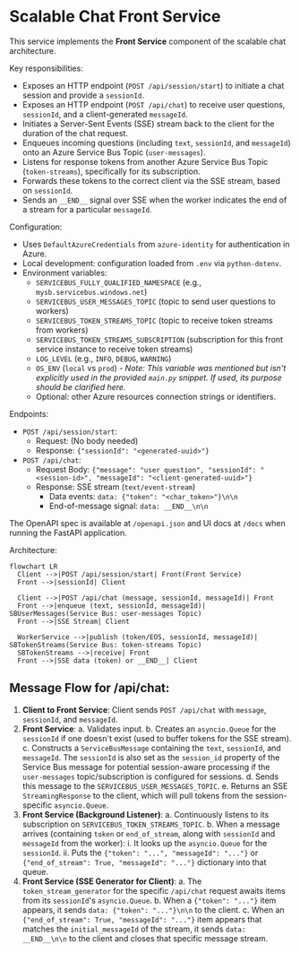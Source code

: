# Scalable Chat Front Service

This service implements the **Front Service** component of the scalable chat architecture.

Key responsibilities:
- Exposes an HTTP endpoint (`POST /api/session/start`) to initiate a chat session and provide a `sessionId`.
- Exposes an HTTP endpoint (`POST /api/chat`) to receive user questions, `sessionId`, and a client-generated `messageId`.
- Initiates a Server-Sent Events (SSE) stream back to the client for the duration of the chat request.
- Enqueues incoming questions (including `text`, `sessionId`, and `messageId`) onto an Azure Service Bus Topic (`user-messages`).
- Listens for response tokens from another Azure Service Bus Topic (`token-streams`), specifically for its subscription.
- Forwards these tokens to the correct client via the SSE stream, based on `sessionId`.
- Sends an `__END__` signal over SSE when the worker indicates the end of a stream for a particular `messageId`.

Configuration:
- Uses `DefaultAzureCredentials` from `azure-identity` for authentication in Azure.
- Local development: configuration loaded from `.env` via `python-dotenv`.
- Environment variables:
  - `SERVICEBUS_FULLY_QUALIFIED_NAMESPACE` (e.g., `mysb.servicebus.windows.net`)
  - `SERVICEBUS_USER_MESSAGES_TOPIC` (topic to send user questions to workers)
  - `SERVICEBUS_TOKEN_STREAMS_TOPIC` (topic to receive token streams from workers)
  - `SERVICEBUS_TOKEN_STREAMS_SUBSCRIPTION` (subscription for this front service instance to receive token streams)
  - `LOG_LEVEL` (e.g., `INFO`, `DEBUG`, `WARNING`)
  - `OS_ENV` (`local` vs `prod`) - *Note: This variable was mentioned but isn't explicitly used in the provided `main.py` snippet. If used, its purpose should be clarified here.*
  - Optional: other Azure resources connection strings or identifiers.

Endpoints:
- `POST /api/session/start`:
  - Request: (No body needed)
  - Response: `{"sessionId": "<generated-uuid>"}`
- `POST /api/chat`:
  - Request Body: `{"message": "user question", "sessionId": "<session-id>", "messageId": "<client-generated-uuid>"}`
  - Response: SSE stream (`text/event-stream`)
    - Data events: `data: {"token": "<char_token>"}\n\n`
    - End-of-message signal: `data: __END__\n\n`

The OpenAPI spec is available at `/openapi.json` and UI docs at `/docs` when running the FastAPI application.

Architecture:
```mermaid
flowchart LR
  Client -->|POST /api/session/start| Front(Front Service)
  Front -->|sessionId| Client

  Client -->|POST /api/chat (message, sessionId, messageId)| Front
  Front -->|enqueue (text, sessionId, messageId)| SBUserMessages(Service Bus: user-messages Topic)
  Front -->|SSE Stream| Client

  WorkerService -->|publish (token/EOS, sessionId, messageId)| SBTokenStreams(Service Bus: token-streams Topic)
  SBTokenStreams -->|receive| Front
  Front -->|SSE data (token) or __END__| Client
```

## Message Flow for /api/chat:

1.  **Client to Front Service**: Client sends `POST /api/chat` with `message`, `sessionId`, and `messageId`.
2.  **Front Service**: 
    a.  Validates input.
    b.  Creates an `asyncio.Queue` for the `sessionId` if one doesn't exist (used to buffer tokens for the SSE stream).
    c.  Constructs a `ServiceBusMessage` containing the `text`, `sessionId`, and `messageId`. The `sessionId` is also set as the `session_id` property of the Service Bus message for potential session-aware processing if the `user-messages` topic/subscription is configured for sessions.
    d.  Sends this message to the `SERVICEBUS_USER_MESSAGES_TOPIC`.
    e.  Returns an SSE `StreamingResponse` to the client, which will pull tokens from the session-specific `asyncio.Queue`.
3.  **Front Service (Background Listener)**:
    a.  Continuously listens to its subscription on `SERVICEBUS_TOKEN_STREAMS_TOPIC`.
    b.  When a message arrives (containing `token` or `end_of_stream`, along with `sessionId` and `messageId` from the worker):
        i.  It looks up the `asyncio.Queue` for the `sessionId`.
        ii. Puts the `{"token": "...", "messageId": "..."}` or `{"end_of_stream": True, "messageId": "..."}` dictionary into that queue.
4.  **Front Service (SSE Generator for Client)**:
    a.  The `token_stream_generator` for the specific `/api/chat` request awaits items from its `sessionId`'s `asyncio.Queue`.
    b.  When a `{"token": "..."}` item appears, it sends `data: {"token": "..."}\n\n` to the client.
    c.  When an `{"end_of_stream": True, "messageId": "..."}` item appears that matches the `initial_messageId` of the stream, it sends `data: __END__\n\n` to the client and closes that specific message stream.

